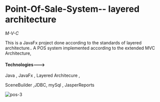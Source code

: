 # Point-Of-Sale-System-- **layered architecture**
*M-V-C*

This is a JavaFx project done according to the standards of layered architecture..
A POS system implemented according to the extended MVC Architecture,

#### Technologies--->

  Java , JavaFx , Layered Architecure ,
  
  SceneBuilder ,JDBC, mySql , JasperReports


![pos-3](https://user-images.githubusercontent.com/46773105/52532202-f00f3580-2d46-11e9-8c46-4c2830f1c242.png)





